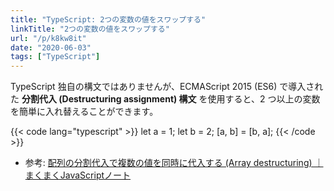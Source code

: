 ```yaml
---
title: "TypeScript: 2つの変数の値をスワップする"
linkTitle: "2つの変数の値をスワップする"
url: "/p/k8kw8it"
date: "2020-06-03"
tags: ["TypeScript"]
---
```


TypeScript 独自の構文ではありませんが、ECMAScript 2015 (ES6) で導入された __分割代入 (Destructuring assignment) 構文__ を使用すると、2 つ以上の変数を簡単に入れ替えることができます。

{{< code lang="typescript" >}}
let a = 1;
let b = 2;
[a, b] = [b, a];
{{< /code >}}

- 参考: [配列の分割代入で複数の値を同時に代入する (Array destructuring) ｜ まくまくJavaScriptノート](https://maku77.github.io/js/array/destructuring.html)

